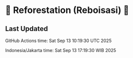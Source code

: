 
# 🌳 Reforestation (Reboisasi) 🌲

## Last Updated

GitHub Actions time: Sat Sep 13 10:19:30 UTC 2025

Indonesia/Jakarta time: Sat Sep 13 17:19:30 WIB 2025
